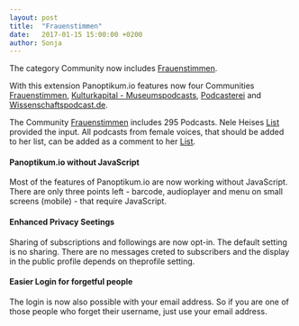 ```yaml
---
layout: post
title:  "Frauenstimmen"
date:   2017-01-15 15:00:00 +0200
author: Sonja
---
```


The category Community now includes [Frauenstimmen](https://beta.panoptikum.io/categories/142).

With this extension Panoptikum.io features now four Communities [Frauenstimmen](https://beta.panoptikum.io/categories/142), [Kulturkapital - Museumspodcasts](https://beta.panoptikum.io/categories/113), [Podcasterei](https://beta.panoptikum.io/categories/115) and [Wissenschaftspodcast.de](https://beta.panoptikum.io/categories/106).

The Community [Frauenstimmen](https://beta.panoptikum.io/categories/142) includes 295 Podcasts. Nele Heises  [List](https://docs.google.com/spreadsheets/d/1GZSUxqcLiACs94UqeDDB6t07VtvodwGqt9rMaoKsB10/edit#gid=0) provided the input. All podcasts from female voices, that should be added to her list, can be added as a comment to her [List](https://docs.google.com/spreadsheets/d/1GZSUxqcLiACs94UqeDDB6t07VtvodwGqt9rMaoKsB10/edit#gid=0).

#### Panoptikum.io without JavaScript
Most of the features of Panoptikum.io are now working without JavaScript. There are only three points left - barcode, audioplayer and menu on small screens (mobile) - that require JavaScript.

#### Enhanced Privacy Seetings
Sharing of subscriptions and followings are now opt-in. The default setting is no sharing. There are no messages creted to subscribers and the display in the public profile depends on theprofile setting.

#### Easier Login for forgetful people
The login is now also possible with your email address. So if you are one of those people who forget their username, just use your email address.
